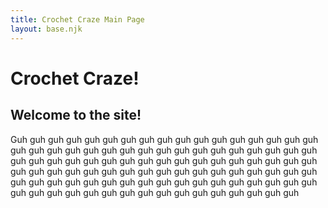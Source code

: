 ```yaml
---
title: Crochet Craze Main Page
layout: base.njk
---
```

# Crochet Craze!
## Welcome to the site!

Guh guh guh guh guh guh guh guh guh guh guh guh guh guh guh guh guh guh guh guh guh guh guh guh guh guh guh guh guh guh guh guh guh guh guh guh guh guh guh guh guh guh guh guh guh guh guh guh guh guh guh guh guh guh guh guh guh guh guh guh guh guh guh guh guh guh guh guh guh guh guh guh guh guh guh guh guh guh guh guh guh guh guh guh guh guh guh guh guh guh guh guh guh guh guh guh guh guh guh guh guh